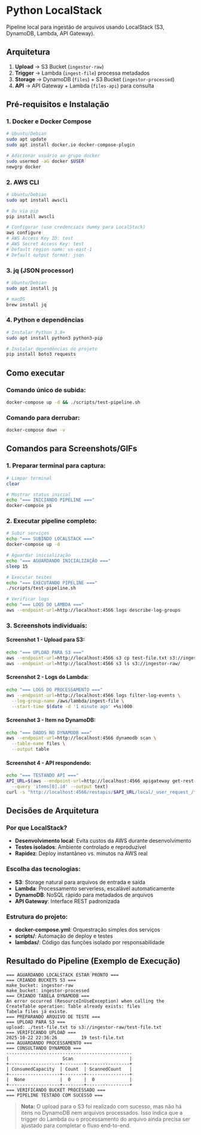 # Python LocalStack

Pipeline local para ingestão de arquivos usando LocalStack (S3, DynamoDB, Lambda, API Gateway).

## Arquitetura

1. **Upload** → S3 Bucket (`ingestor-raw`)
2. **Trigger** → Lambda (`ingest-file`) processa metadados
3. **Storage** → DynamoDB (`files`) + S3 Bucket (`ingestor-processed`)
4. **API** → API Gateway + Lambda (`files-api`) para consulta

## Pré-requisitos e Instalação

### 1. Docker e Docker Compose

```bash
# Ubuntu/Debian
sudo apt update
sudo apt install docker.io docker-compose-plugin

# Adicionar usuário ao grupo docker
sudo usermod -aG docker $USER
newgrp docker
```

### 2. AWS CLI

```bash
# Ubuntu/Debian
sudo apt install awscli

# Ou via pip
pip install awscli

# Configurar (use credenciais dummy para LocalStack)
aws configure
# AWS Access Key ID: test
# AWS Secret Access Key: test
# Default region name: us-east-1
# Default output format: json
```

### 3. jq (JSON processor)

```bash
# Ubuntu/Debian
sudo apt install jq

# macOS
brew install jq
```

### 4. Python e dependências

```bash
# Instalar Python 3.8+
sudo apt install python3 python3-pip

# Instalar dependências do projeto
pip install boto3 requests
```

## Como executar

### Comando único de subida:

```bash
docker-compose up -d && ./scripts/test-pipeline.sh
```

### Comando para derrubar:

```bash
docker-compose down -v
```

## Comandos para Screenshots/GIFs

### 1. Preparar terminal para captura:

```bash
# Limpar terminal
clear

# Mostrar status inicial
echo "=== INICIANDO PIPELINE ==="
docker-compose ps
```

### 2. Executar pipeline completo:

```bash
# Subir serviços
echo "=== SUBINDO LOCALSTACK ==="
docker-compose up -d

# Aguardar inicialização
echo "=== AGUARDANDO INICIALIZAÇÃO ==="
sleep 15

# Executar testes
echo "=== EXECUTANDO PIPELINE ==="
./scripts/test-pipeline.sh

# Verificar logs
echo "=== LOGS DO LAMBDA ==="
aws --endpoint-url=http://localhost:4566 logs describe-log-groups
```

### 3. Screenshots individuais:

#### Screenshot 1 - Upload para S3:

```bash
echo "=== UPLOAD PARA S3 ==="
aws --endpoint-url=http://localhost:4566 s3 cp test-file.txt s3://ingestor-raw/
aws --endpoint-url=http://localhost:4566 s3 ls s3://ingestor-raw/
```

#### Screenshot 2 - Logs do Lambda:

```bash
echo "=== LOGS DO PROCESSAMENTO ==="
aws --endpoint-url=http://localhost:4566 logs filter-log-events \
  --log-group-name /aws/lambda/ingest-file \
  --start-time $(date -d '1 minute ago' +%s)000
```

#### Screenshot 3 - Item no DynamoDB:

```bash
echo "=== DADOS NO DYNAMODB ==="
aws --endpoint-url=http://localhost:4566 dynamodb scan \
  --table-name files \
  --output table
```

#### Screenshot 4 - API respondendo:

```bash
echo "=== TESTANDO API ==="
API_URL=$(aws --endpoint-url=http://localhost:4566 apigateway get-rest-apis \
  --query 'items[0].id' --output text)
curl -s "http://localhost:4566/restapis/$API_URL/local/_user_request_/files" | jq .
```

## Decisões de Arquitetura

### Por que LocalStack?

- **Desenvolvimento local**: Evita custos da AWS durante desenvolvimento
- **Testes isolados**: Ambiente controlado e reproduzível
- **Rapidez**: Deploy instantâneo vs. minutos na AWS real

### Escolha das tecnologias:

- **S3**: Storage natural para arquivos de entrada e saída
- **Lambda**: Processamento serverless, escalável automaticamente
- **DynamoDB**: NoSQL rápido para metadados de arquivos
- **API Gateway**: Interface REST padronizada

### Estrutura do projeto:

- **docker-compose.yml**: Orquestração simples dos serviços
- **scripts/**: Automação de deploy e testes
- **lambdas/**: Código das funções isolado por responsabilidade

## Resultado do Pipeline (Exemplo de Execução)

```
=== AGUARDANDO LOCALSTACK ESTAR PRONTO ===
=== CRIANDO BUCKETS S3 ===
make_bucket: ingestor-raw
make_bucket: ingestor-processed
=== CRIANDO TABELA DYNAMODB ===
An error occurred (ResourceInUseException) when calling the CreateTable operation: Table already exists: files
Tabela files já existe.
=== PREPARANDO ARQUIVO DE TESTE ===
=== UPLOAD PARA S3 ===
upload: ./test-file.txt to s3://ingestor-raw/test-file.txt
=== VERIFICANDO UPLOAD ===
2025-10-22 22:36:26         19 test-file.txt
=== AGUARDANDO PROCESSAMENTO ===
=== CONSULTANDO DYNAMODB ===
-----------------------------------------------
|                    Scan                     |
+-------------------+--------+----------------+
| ConsumedCapacity  | Count  | ScannedCount   |
+-------------------+--------+----------------+
|  None             |  0     |  0             |
+-------------------+--------+----------------+
=== VERIFICANDO BUCKET PROCESSADO ===
=== PIPELINE TESTADO COM SUCESSO ===
```

> **Nota:** O upload para o S3 foi realizado com sucesso, mas não há itens no DynamoDB nem arquivos processados. Isso indica que a trigger do Lambda ou o processamento do arquivo ainda precisa ser ajustado para completar o fluxo end-to-end.
